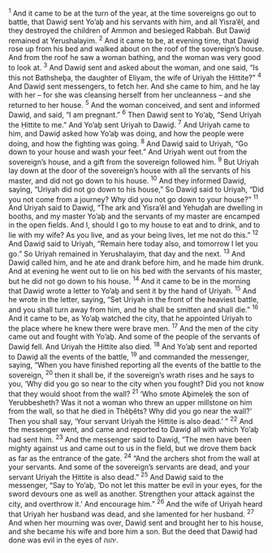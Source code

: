 <sup>1</sup> And it came to be at the turn of the year, at the time sovereigns go out to battle, that Dawiḏ sent Yo’aḇ and his servants with him, and all Yisra’ĕl, and they destroyed the children of Ammon and besieged Rabbah. But Dawiḏ remained at Yerushalayim.
<sup>2</sup> And it came to be, at evening time, that Dawiḏ rose up from his bed and walked about on the roof of the sovereign’s house. And from the roof he saw a woman bathing, and the woman was very good to look at.
<sup>3</sup> And Dawiḏ sent and asked about the woman, and one said, “Is this not Bathsheḇa, the daughter of Eliyam, the wife of Uriyah the Ḥittite?”
<sup>4</sup> And Dawiḏ sent messengers, to fetch her. And she came to him, and he lay with her – for she was cleansing herself from her uncleanness – and she returned to her house.
<sup>5</sup> And the woman conceived, and sent and informed Dawiḏ, and said, “I am pregnant.”
<sup>6</sup> Then Dawiḏ sent to Yo’aḇ, “Send Uriyah the Ḥittite to me.” And Yo’aḇ sent Uriyah to Dawiḏ.
<sup>7</sup> And Uriyah came to him, and Dawiḏ asked how Yo’aḇ was doing, and how the people were doing, and how the fighting was going.
<sup>8</sup> And Dawiḏ said to Uriyah, “Go down to your house and wash your feet.” And Uriyah went out from the sovereign’s house, and a gift from the sovereign followed him.
<sup>9</sup> But Uriyah lay down at the door of the sovereign’s house with all the servants of his master, and did not go down to his house.
<sup>10</sup> And they informed Dawiḏ, saying, “Uriyah did not go down to his house,” So Dawiḏ said to Uriyah, “Did you not come from a journey? Why did you not go down to your house?”
<sup>11</sup> And Uriyah said to Dawiḏ, “The ark and Yisra’ĕl and Yehuḏah are dwelling in booths, and my master Yo’aḇ and the servants of my master are encamped in the open fields. And I, should I go to my house to eat and to drink, and to lie with my wife? As you live, and as your being lives, let me not do this.”
<sup>12</sup> And Dawiḏ said to Uriyah, “Remain here today also, and tomorrow I let you go.” So Uriyah remained in Yerushalayim, that day and the next.
<sup>13</sup> And Dawiḏ called him, and he ate and drank before him, and he made him drunk. And at evening he went out to lie on his bed with the servants of his master, but he did not go down to his house.
<sup>14</sup> And it came to be in the morning that Dawiḏ wrote a letter to Yo’aḇ and sent it by the hand of Uriyah.
<sup>15</sup> And he wrote in the letter, saying, “Set Uriyah in the front of the heaviest battle, and you shall turn away from him, and he shall be smitten and shall die.”
<sup>16</sup> And it came to be, as Yo’aḇ watched the city, that he appointed Uriyah to the place where he knew there were brave men.
<sup>17</sup> And the men of the city came out and fought with Yo’aḇ. And some of the people of the servants of Dawiḏ fell. And Uriyah the Ḥittite also died.
<sup>18</sup> And Yo’aḇ sent and reported to Dawiḏ all the events of the battle,
<sup>19</sup> and commanded the messenger, saying, “When you have finished reporting all the events of the battle to the sovereign,
<sup>20</sup> then it shall be, if the sovereign’s wrath rises and he says to you, ‘Why did you go so near to the city when you fought? Did you not know that they would shoot from the wall?
<sup>21</sup> ‘Who smote Aḇimeleḵ the son of Yerubbesheth? Was it not a woman who threw an upper millstone on him from the wall, so that he died in Thĕḇĕts? Why did you go near the wall?’ Then you shall say, ‘Your servant Uriyah the Ḥittite is also dead.’ ”
<sup>22</sup> And the messenger went, and came and reported to Dawiḏ all with which Yo’aḇ had sent him.
<sup>23</sup> And the messenger said to Dawiḏ, “The men have been mighty against us and came out to us in the field, but we drove them back as far as the entrance of the gate.
<sup>24</sup> “And the archers shot from the wall at your servants. And some of the sovereign’s servants are dead, and your servant Uriyah the Ḥittite is also dead.”
<sup>25</sup> And Dawiḏ said to the messenger, “Say to Yo’aḇ, ‘Do not let this matter be evil in your eyes, for the sword devours one as well as another. Strengthen your attack against the city, and overthrow it.’ And encourage him.”
<sup>26</sup> And the wife of Uriyah heard that Uriyah her husband was dead, and she lamented for her husband.
<sup>27</sup> And when her mourning was over, Dawiḏ sent and brought her to his house, and she became his wife and bore him a son. But the deed that Dawiḏ had done was evil in the eyes of יהוה.
